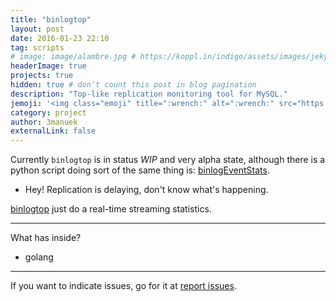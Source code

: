 ```yaml
---
title: "binlogtop"
layout: post
date: 2016-01-23 22:10
tag: scripts
# image: image/alambre.jpg # https://koppl.in/indigo/assets/images/jekyll-logo-light-solid.png
headerImage: true
projects: true
hidden: true # don't count this post in blog pagination
description: "Top-like replication monitoring tool for MySQL."
jemoji: '<img class="emoji" title=":wrench:" alt=":wrench:" src="https://assets-cdn.github.com/images/icons/emoji/unicode/1f527.png" height="20" width="20" align="absmiddle">'
category: project
author: 3manuek
externalLink: false
---
```


Currently `binlogtop` is in status *WIP* and very alpha state, although there is a python
script doing sort of the same thing is: [binlogEventStats](https://github.com/3manuek/binlogEventStats). 



- Hey! Replication is delaying, don't know what's happening.

[binlogtop](https://github.com/3manuek/binlogTop) just do a real-time streaming statistics.


---

What has inside?

- golang

---

If you want to indicate issues, go for it at [report issues](https://github.com/3manuek/binlogTop/issues).
